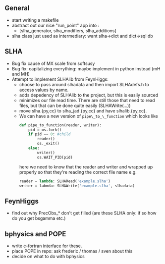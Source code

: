 ## General

* start writing a makefile
* abstract out our nice "run\_point" app into :
    - [slha\_generator, slha\_modifiers, slha\_additions]
* slha class just used as intermediary: want slha->dict and dict->sql db

## SLHA

* Bug fix cause of MX scale from softsusy
* Bug fix: capitalizing everything: maybe implement in python instead (mH and
  MH)
* Attempt to implement SLHAlib from FeynHiggs:
    - choose to pass around slhadata and then import SLHAdefs.h to access values
      by name.
    - adds depedency of SLHAlib to the project, but this is easily sourced
    - minimizes our file read time.  There are still those that need to read
      files, but that can be done quite easily (SLHAWrite(...))
    - move slha.{py,cc} to slha\_jad.{py,cc} and have slhalib.{py,cc}.
    - We can have a new version of `pipe\_to_\_function` which looks like
        ```python
        def pipe_to_function(reader, writer):
            pid = os.fork()
            if pid == 0: #child
                reader()
                os._exit()
            else:
                writer()
                os.WAIT_PID(pid)
        ```
        here we need to know that the reader and writer and wrapped up properly
        so that they're reading the correct file name e.g.
        ```python
        reader = lambda: SLHARead('example.slha')
        writer = labmda: SLHAWrite('example.slha', slhadata)
        ```
## FeynHiggs

* find out why PrecObs\_\* don't get filled (are these SLHA only: if so how do
  you get bsgamma etc.)

## bphysics and POPE

* write c-fortran interface for these.
* place POPE in repo: ask frederic / thomas / sven about this
* decide on what to do with bphysics
